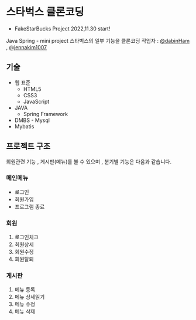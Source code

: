 # 스타벅스 클론코딩
- FakeStarBucks Project 2022,11.30 start!

Java Spring - mini project
스타벅스의 일부 기능을 클론코딩
작업자 : [@dabinHam](https://github.com/dabinHam "@dabinHam") , [@jennakim1007](https://github.com/jennakim1007 "@jennakim1007")

## 기술 
- 웹 표준
	- HTML5
	- CSS3
	- JavaScript
- JAVA
	- Spring Framework
- DMBS - Mysql
- Mybatis

## 프로젝트 구조
회원관련 기능 , 게시판(메뉴)를 볼 수 있으며 , 분기별 기능은 다음과 같습니다.

### 메인메뉴
- 로그인
- 회원가입
- 프로그램 종료

### 회원
1. 로그인체크 
2. 회원상세 
3. 회원수정
4. 회원탈퇴

### 게시판
1. 메뉴 등록
2. 메뉴 상세읽기
3. 메뉴 수정
4. 메뉴 삭제
